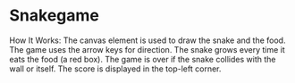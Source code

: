 # Snakegame

How It Works:
The canvas element is used to draw the snake and the food.
The game uses the arrow keys for direction.
The snake grows every time it eats the food (a red box).
The game is over if the snake collides with the wall or itself.
The score is displayed in the top-left corner.
